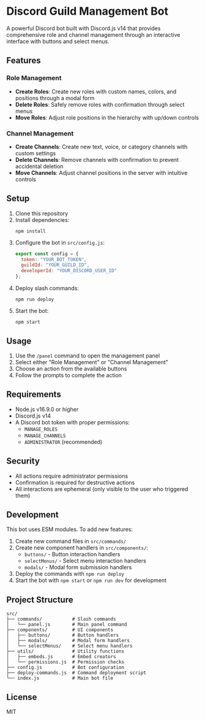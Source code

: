 # Discord Guild Management Bot

A powerful Discord bot built with Discord.js v14 that provides comprehensive role and channel management through an interactive interface with buttons and select menus.

## Features

### Role Management
- **Create Roles**: Create new roles with custom names, colors, and positions through a modal form
- **Delete Roles**: Safely remove roles with confirmation through select menus
- **Move Roles**: Adjust role positions in the hierarchy with up/down controls

### Channel Management
- **Create Channels**: Create new text, voice, or category channels with custom settings
- **Delete Channels**: Remove channels with confirmation to prevent accidental deletion
- **Move Channels**: Adjust channel positions in the server with intuitive controls

## Setup

1. Clone this repository
2. Install dependencies:
   ```
   npm install
   ```
3. Configure the bot in `src/config.js`:
   ```js
   export const config = {
     token: "YOUR_BOT_TOKEN",
     guildId: "YOUR_GUILD_ID",
     developerId: "YOUR_DISCORD_USER_ID"
   };
   ```
4. Deploy slash commands:
   ```
   npm run deploy
   ```
5. Start the bot:
   ```
   npm start
   ```

## Usage

1. Use the `/panel` command to open the management panel
2. Select either "Role Management" or "Channel Management"
3. Choose an action from the available buttons
4. Follow the prompts to complete the action

## Requirements

- Node.js v16.9.0 or higher
- Discord.js v14
- A Discord bot token with proper permissions:
  - `MANAGE_ROLES`
  - `MANAGE_CHANNELS`
  - `ADMINISTRATOR` (recommended)

## Security

- All actions require administrator permissions
- Confirmation is required for destructive actions
- All interactions are ephemeral (only visible to the user who triggered them)

## Development

This bot uses ESM modules. To add new features:

1. Create new command files in `src/commands/`
2. Create new component handlers in `src/components/`:
   - `buttons/` - Button interaction handlers
   - `selectMenus/` - Select menu interaction handlers
   - `modals/` - Modal form submission handlers
3. Deploy the commands with `npm run deploy`
4. Start the bot with `npm start` or `npm run dev` for development

## Project Structure

```
src/
├── commands/           # Slash commands
│   └── panel.js        # Main panel command
├── components/         # UI components
│   ├── buttons/        # Button handlers
│   ├── modals/         # Modal form handlers
│   └── selectMenus/    # Select menu handlers
├── utils/              # Utility functions
│   ├── embeds.js       # Embed creators
│   └── permissions.js  # Permission checks
├── config.js           # Bot configuration
├── deploy-commands.js  # Command deployment script
└── index.js            # Main bot file
```

## License

MIT